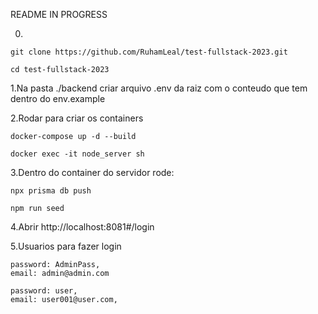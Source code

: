 README IN PROGRESS

0.

	git clone https://github.com/RuhamLeal/test-fullstack-2023.git
	
	cd test-fullstack-2023

1.Na pasta ./backend criar arquivo .env da raiz com o conteudo que tem dentro do env.example

2.Rodar para criar os containers

	docker-compose up -d --build
	
	docker exec -it node_server sh
	
3.Dentro do container do servidor rode:
	
	npx prisma db push
	
	npm run seed

4.Abrir http://localhost:8081#/login

5.Usuarios para fazer login

	password: AdminPass,
	email: admin@admin.com

	password: user,
	email: user001@user.com,

 
